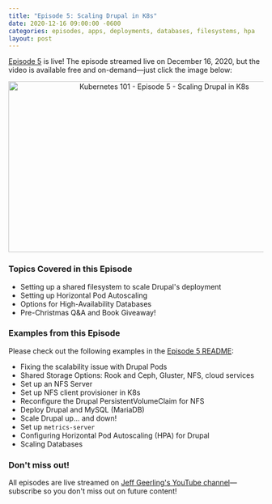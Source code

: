 ```yaml
---
title: "Episode 5: Scaling Drupal in K8s"
date: 2020-12-16 09:00:00 -0600
categories: episodes, apps, deployments, databases, filesystems, hpa
layout: post
---
```

[Episode 5](https://www.youtube.com/watch?v=euZdS5b2siA) is live! The episode streamed live on December 16, 2020, but the video is available free and on-demand—just click the image below:

<div style="text-align: center;" class="thumb-wrapper">
  <a href="https://www.youtube.com/watch?v=euZdS5b2siA">
    <img src="/assets/images/episode-05.jpg" width="600" height="338" alt="Kubernetes 101 - Episode 5 - Scaling Drupal in K8s" class="parent-img-responsive"><span></span>
  </a>
</div>

### Topics Covered in this Episode

  - Setting up a shared filesystem to scale Drupal's deployment
  - Setting up Horizontal Pod Autoscaling
  - Options for High-Availability Databases
  - Pre-Christmas Q&A and Book Giveaway!

### Examples from this Episode

Please check out the following examples in the [Episode 5 README](https://github.com/geerlingguy/kubernetes-101/tree/master/episode-05):

  - Fixing the scalability issue with Drupal Pods
  - Shared Storage Options: Rook and Ceph, Gluster, NFS, cloud services
  - Set up an NFS Server
  - Set up NFS client provisioner in K8s
  - Reconfigure the Drupal PersistentVolumeClaim for NFS
  - Deploy Drupal and MySQL (MariaDB)
  - Scale Drupal up... and down!
  - Set up `metrics-server`
  - Configuring Horizontal Pod Autoscaling (HPA) for Drupal
  - Scaling Databases

### Don't miss out!

All episodes are live streamed on [Jeff Geerling's YouTube channel](https://www.youtube.com/c/JeffGeerling)—subscribe so you don't miss out on future content!
